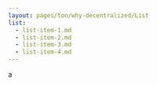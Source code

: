```yaml
---
layout: pages/ton/why-decentralized/List
list:
  - list-item-1.md
  - list-item-2.md
  - list-item-3.md
  - list-item-4.md
---
```

a